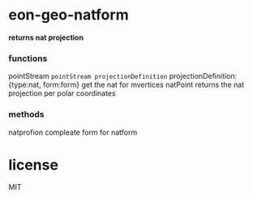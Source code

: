
# eon-geo-natform
**returns nat projection**

### functions
pointStream
`pointStream projectionDefinition`
projectionDefinition: {type:nat, form:form}
get the nat for mvertices
natPoint returns the nat projection per polar coordinates

### methods
natprofion
 compleate form for natform

# license
MIT